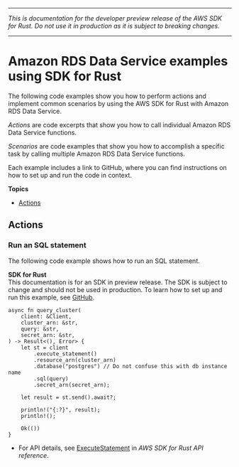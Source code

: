 --------

 *This is documentation for the developer preview release of the AWS SDK for Rust\. Do not use it in production as it is subject to breaking changes\.* 

--------

# Amazon RDS Data Service examples using SDK for Rust<a name="rust_rds-data_code_examples"></a>

The following code examples show you how to perform actions and implement common scenarios by using the AWS SDK for Rust with Amazon RDS Data Service\.

*Actions* are code excerpts that show you how to call individual Amazon RDS Data Service functions\.

*Scenarios* are code examples that show you how to accomplish a specific task by calling multiple Amazon RDS Data Service functions\.

Each example includes a link to GitHub, where you can find instructions on how to set up and run the code in context\.

**Topics**
+ [Actions](#w14aac14b9c53c13)

## Actions<a name="w14aac14b9c53c13"></a>

### Run an SQL statement<a name="rds-data_ExecuteStatement_rust_topic"></a>

The following code example shows how to run an SQL statement\.

**SDK for Rust**  
This documentation is for an SDK in preview release\. The SDK is subject to change and should not be used in production\.
 To learn how to set up and run this example, see [GitHub](https://github.com/awsdocs/aws-doc-sdk-examples/tree/main/rust_dev_preview/rdsdata#code-examples)\. 
  

```
async fn query_cluster(
    client: &Client,
    cluster_arn: &str,
    query: &str,
    secret_arn: &str,
) -> Result<(), Error> {
    let st = client
        .execute_statement()
        .resource_arn(cluster_arn)
        .database("postgres") // Do not confuse this with db instance name
        .sql(query)
        .secret_arn(secret_arn);

    let result = st.send().await?;

    println!("{:?}", result);
    println!();

    Ok(())
}
```
+  For API details, see [ExecuteStatement](https://docs.rs/releases/search?query=aws-sdk) in *AWS SDK for Rust API reference*\. 